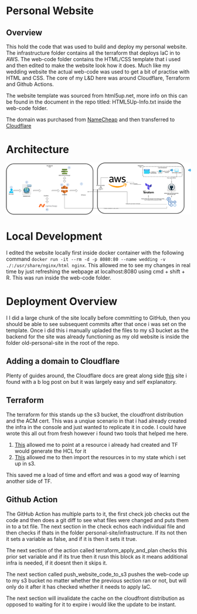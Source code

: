# Personal Website
## Overview

This hold the code that was used to build and deploy my personal website. The infrastructure folder contains all the terraform that deploys IaC in to AWS. The web-code folder contains the HTML/CSS template that i used and then edited to make the website look how it does. Much like my wedding website the actual web-code was used to get a bit of practise with HTML and CSS. The core of my L&D here was around Cloudflare, Terraform and Github Actions. 

The website template was sourced from html5up.net, more info on this can be found in the document in the repo titled: HTML5Up-Info.txt  inside the web-code folder. 

The domain was purchased from [NameCheap](https://www.namecheap.com/) and then transferred to [Cloudflare](https://www.Cloudflare.com/en-gb/)

# Architecture 
![Architecure Diagram](./personal-website.drawio.drawio.svg)

# Local Development
I edited the website locally first inside docker container with the following command `docker run -it --rm -d -p 8080:80 --name wedding -v ./:/usr/share/nginx/html nginx`.
This allowed me to see my changes in real time by just refreshing the webpage at localhost:8080 using cmd + shift + R. This was run inside the web-code folder.

# Deployment Overview 
I I did a large chunk of the site locally before committing to GitHub, then you should be able to see subsequent commits after that once i was set on the template. Once i did this i manually upladed the files to my s3 bucket as the backend for the site was already functioning as my old website is inside the folder old-personal-site in the root of the repo. 

## Adding a domain to Cloudflare
Plenty of guides around, the Cloudflare docs are great along side [this](https://mikefallows.com/posts/add-a-custom-url-to-cloudfront-with-cloudflare/) site i found with a b log post on but it was largely easy and self explanatory. 

##  Terraform
The terraform for this stands up the s3 bucket, the cloudfront distribution and the ACM cert. This was a unqiue scenario in that i had already created the infra in the console and just wanted to replicate it in code. I could have wrote this all out from fresh however i found two tools that helped me here. 
1. [This](https://developer.hashicorp.com/terraform/language/import/generating-configuration) allowed me to point at a resource i already had created and TF would generate the HCL for it 
2. [This](https://developer.hashicorp.com/terraform/cli/import/usage) allowed me to then import the resources in to my state which i set up in s3. 

This saved me a load of time and effort and was a good way of learning another side of TF. 

## Github Action
The GitHub Action has multiple parts to it, the first check job checks out the code and then does a git diff to see what files were changed and puts them in to a txt file. The next section in the check echos each individual file and then checks if thats in the folder personal-site/infrastructure. If its not then it sets a variable as false, and if it is then it sets it true.

The next section of the action called terraform_apply_and_plan checks this prior set variable and if its true then it rusn this block as it means additional infra is needed, if it doesnt then it skips it.

The next section called push_website_code_to_s3 pushes the web-code up to my s3 bucket no matter whether the previous section ran or not, but will only do it after it has checked whether it needs to apply IaC. 

The next section will invalidate the cache on the cloudfront distribution as opposed to waiting for it to expire i would like the update to be instant. 


